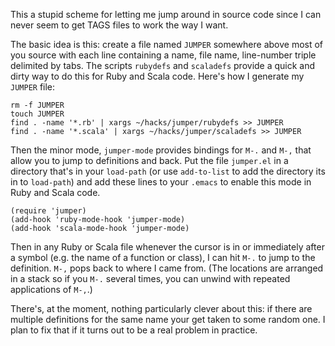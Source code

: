 This a stupid scheme for letting me jump around in source code since I
can never seem to get TAGS files to work the way I want.

The basic idea is this: create a file named `JUMPER` somewhere above
most of you source with each line containing a name, file name,
line-number triple delimited by tabs. The scripts `rubydefs` and
`scaladefs` provide a quick and dirty way to do this for Ruby and
Scala code. Here's how I generate my `JUMPER` file:

    rm -f JUMPER
    touch JUMPER
    find . -name '*.rb' | xargs ~/hacks/jumper/rubydefs >> JUMPER
    find . -name '*.scala' | xargs ~/hacks/jumper/scaladefs >> JUMPER

Then the minor mode, `jumper-mode` provides bindings for `M-.` and
`M-,` that allow you to jump to definitions and back. Put the file
`jumper.el` in a directory that's in your `load-path` (or use
`add-to-list` to add the directory its in to `load-path`) and  add these
lines to your `.emacs` to enable this mode in Ruby and Scala code.

    (require 'jumper)
    (add-hook 'ruby-mode-hook 'jumper-mode)
    (add-hook 'scala-mode-hook 'jumper-mode)

Then in any Ruby or Scala file whenever the cursor is in or
immediately after a symbol (e.g. the name of a function or class), I
can hit `M-.` to jump to the definition. `M-,` pops back to where I
came from. (The locations are arranged in a stack so if you `M-.`
several times, you can unwind with repeated applications of `M-,`.)

There's, at the moment, nothing particularly clever about this: if
there are multiple definitions for the same name your get taken to
some random one. I plan to fix that if it turns out to be a real
problem in practice.